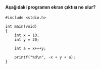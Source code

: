#### Aşağıdaki programın ekran çıktısı ne olur? 


```
#include <stdio.h>

int main(void)
{
	int x = 10;
	int y = 20;

	int a = x+++y;

	printf("%d\n", -x + y + a);
}
```

